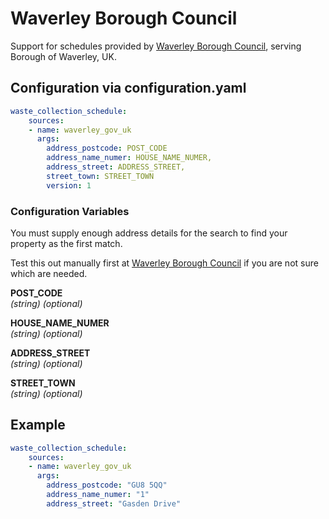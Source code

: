 # Waverley Borough Council

Support for schedules provided by [Waverley Borough Council](https://www.waverley.gov.uk/Services/Bins-and-recycling/Rubbish-and-recycling-collections/Check-bin-collection-day), serving Borough of Waverley, UK.

## Configuration via configuration.yaml

```yaml
waste_collection_schedule:
    sources:
    - name: waverley_gov_uk
      args:
        address_postcode: POST_CODE
        address_name_numer: HOUSE_NAME_NUMER,
        address_street: ADDRESS_STREET,
        street_town: STREET_TOWN
        version: 1

```

### Configuration Variables
You must supply enough address details for the search to find your property as the first match.

Test this out manually first at [Waverley Borough Council](https://www.waverley.gov.uk/Services/Bins-and-recycling/Rubbish-and-recycling-collections/Check-bin-collection-day) if you are not sure which are needed.


**POST_CODE**  
*(string) (optional)*

**HOUSE_NAME_NUMER**  
*(string) (optional)*

**ADDRESS_STREET**  
*(string) (optional)*

**STREET_TOWN**  
*(string) (optional)*

## Example

```yaml
waste_collection_schedule:
    sources:
    - name: waverley_gov_uk
      args:
        address_postcode: "GU8 5QQ"
        address_name_numer: "1"
        address_street: "Gasden Drive"
```
